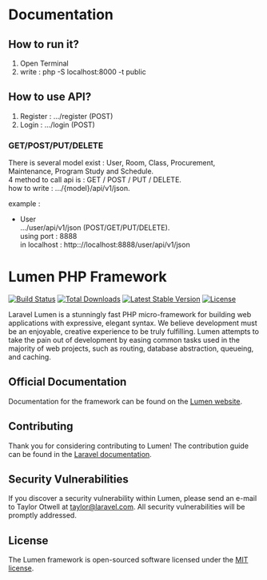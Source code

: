 # Documentation

## How to run it?
1. Open Terminal
2. write : php -S localhost:8000 -t public

## How to use API?
1. Register : .../register (POST)
2. Login : .../login (POST)

### GET/POST/PUT/DELETE
There is several model exist : User, Room, Class, Procurement, Maintenance, Program Study and Schedule. <br>
4 method to call api is : GET / POST / PUT / DELETE. <br>
how to write : .../{model}/api/v1/json. <br>

example : 
- User <br>
.../user/api/v1/json (POST/GET/PUT/DELETE). <br>
using port : 8888 <br>
in localhost : http:://localhost:8888/user/api/v1/json <br>

# Lumen PHP Framework

[![Build Status](https://travis-ci.org/laravel/lumen-framework.svg)](https://travis-ci.org/laravel/lumen-framework)
[![Total Downloads](https://img.shields.io/packagist/dt/laravel/framework)](https://packagist.org/packages/laravel/lumen-framework)
[![Latest Stable Version](https://img.shields.io/packagist/v/laravel/framework)](https://packagist.org/packages/laravel/lumen-framework)
[![License](https://img.shields.io/packagist/l/laravel/framework)](https://packagist.org/packages/laravel/lumen-framework)

Laravel Lumen is a stunningly fast PHP micro-framework for building web applications with expressive, elegant syntax. We believe development must be an enjoyable, creative experience to be truly fulfilling. Lumen attempts to take the pain out of development by easing common tasks used in the majority of web projects, such as routing, database abstraction, queueing, and caching.

## Official Documentation

Documentation for the framework can be found on the [Lumen website](https://lumen.laravel.com/docs).

## Contributing

Thank you for considering contributing to Lumen! The contribution guide can be found in the [Laravel documentation](https://laravel.com/docs/contributions).

## Security Vulnerabilities

If you discover a security vulnerability within Lumen, please send an e-mail to Taylor Otwell at taylor@laravel.com. All security vulnerabilities will be promptly addressed.

## License

The Lumen framework is open-sourced software licensed under the [MIT license](https://opensource.org/licenses/MIT).
